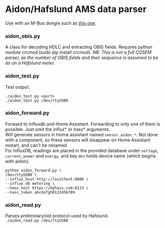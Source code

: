 # Aidon/Hafslund AMS data parser

Use with an M-Bus dongle such as [this one](https://www.aliexpress.com/item/USB-to-MBUS-slave-module-MBUS-master-slave-communication-debugging-bus-monitor-TSS721-No-spontaneity-Self/32894249052.html).

### aidon_obis.py
A class for decoding HDLC and extracting OBIS fields. Requires python module crcmod (sudo pip install crcmod).
*NB: This is not a full COSEM parser, as the number of OBIS fields and their sequence is assumed to be as on a Hafslund meter.*

### aidon_test.py
Test output. <br/>
```
./aidon_test.py <port>
./aidon_test.py /dev/ttyUSB0
```

### aidon_forward.py
Forward to influxdb and Home Assistant.
Forwarding to only one of them is possible. Just omit the influx* or hass* arguments.
<br/>
Will generate sensors in Home assistant named `sensor.aidon_*`. Not done with a component, so these sensors will disappear on Home Assistant restart, and can't be renamed.
<br/>
For InfluxDB, readings are placed in the provided database under `voltage`, `current`, `power` and `energy`, and key `dev` holds device name (which begins with aidon).

```
python aidon_forward.py \
/dev/ttyUSB0 \
--influx_host http://localhost:8086 \
--influx_db metering \
--hass_host https://myhass.com:8123 \
--hass_token abcdefgh0123456789
```

### aidon_read.py
Parses preliminary/old protocol used by Hafslund. <br/>
`./aidon_read.py /dev/ttyUSB0` <br/>
